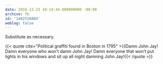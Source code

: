 ```yaml
---
date: 2016-12-23 10:14:44.000000000 -08:00
archive: fb
id: '1482516884'
weblog: false
---
```


Substitute as necessary.

{{< quote cite="Political graffiti found in Boston in 1795" >}}Damn John Jay! Damn everyone who won’t damn John Jay! Damn everyone that won’t put lights in his windows and sit up all night damning John Jay!{{< /quote >}}
